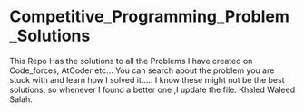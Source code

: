 # Competitive_Programming_Problem_Solutions

This Repo Has the solutions to all the Problems I have created on Code_forces, AtCoder etc...
You can search about the problem you are stuck with and learn how I solved it.....
I know these might not be the best solutions, so whenever I found a better one ,I update the file.
Khaled Waleed Salah.
